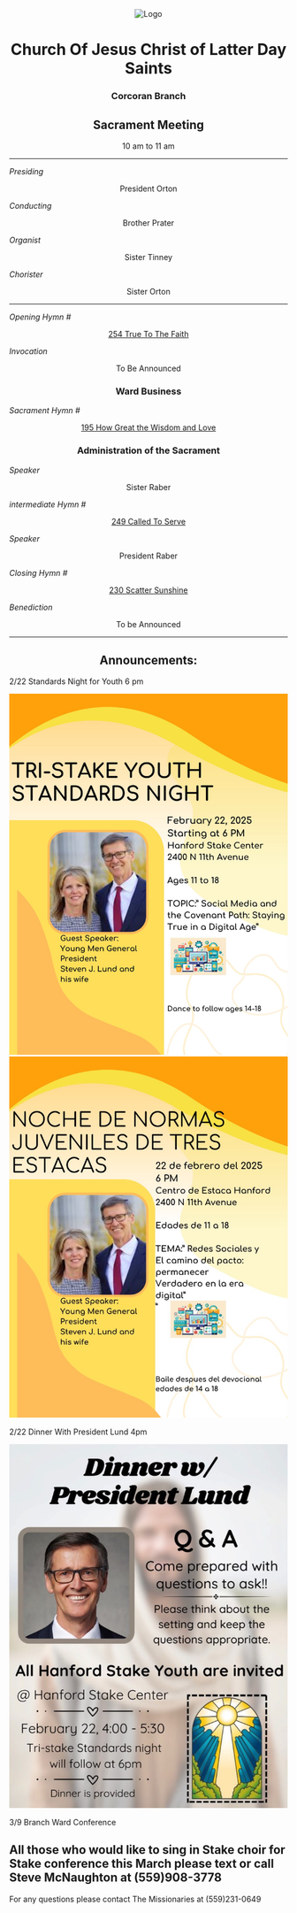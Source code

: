 <div align="center">
  <img src="https://www.churchofjesuschrist.org/imgs/177eca04c81f11edbdddeeeeac1ef6de8b4143a1/full/%21640%2C/0/default" alt="Logo">
</div>

<div align="center">
  <h1>Church Of Jesus Christ of Latter Day Saints</h1>  
  <h3>Corcoran Branch</h3>  
  <h2>Sacrament Meeting</h2>  
  10 am to 11 am
</div>

---

*Presiding*  
<div align="center">President Orton</div>

*Conducting*  
<div align="center">Brother Prater</div>

*Organist*  
<div align="center">Sister Tinney</div>

*Chorister*  
<div align="center">Sister Orton</div>

---

*Opening Hymn #*  
<div align="center">
  <a href="https://www.churchofjesuschrist.org/study/manual/hymns/true-to-the-faith?lang=eng">254 True To The Faith</a>
</div>

*Invocation*  
<div align="center">To Be Announced</div>

<div align="center">
  <h3>Ward Business</h3>
</div>

*Sacrament Hymn #*  
<div align="center">
  <a href="https://www.churchofjesuschrist.org/study/manual/hymns/how-great-the-wisdom-and-love?lang=eng">195 How Great the Wisdom and Love</a>
</div>

<div align="center">
  <h3>Administration of the Sacrament</h3>
</div>

*Speaker*  
<div align="center"> Sister Raber
</div>

*intermediate Hymn #*  

<div align="center">
  <a href="https://www.churchofjesuschrist.org/study/manual/hymns/called-to-serve?lang=eng">249 Called To Serve </a>
</div>

*Speaker*  
<div align="center"> President Raber
</div>

*Closing Hymn #*  

<div align="center">
  <a href="https://www.churchofjesuschrist.org/study/manual/hymns/scatter-sunshine?lang=eng">230 Scatter Sunshine </a>
</div>


*Benediction*  
<div align="center">To be Announced</div>

---

<div align="center">
  <h2>Announcements:</h2>
</div>


2/22 Standards Night for Youth 6 pm
<div align="center">
  <img src="https://github.com/AOrto/AOrto.github.io/blob/main/IMG_8488.JPEG?raw=true" alt="flyer 1">
</div>

<div align="center">
  <img src="https://github.com/AOrto/AOrto.github.io/blob/main/IMG_9815.JPEG?raw=true" alt="flyer 2 spanish">
</div>

2/22 Dinner With President Lund 4pm
<div align="center">
  <img src="https://github.com/AOrto/AOrto.github.io/blob/main/IMG_2459.JPEG?raw=true" alt="flyer 2 ">
</div>

3/9 Branch Ward Conference

All those who would like to sing in Stake choir for Stake conference this March please text or call Steve McNaughton at (559)908-3778
---

For any questions please contact The Missionaries at (559)231-0649
